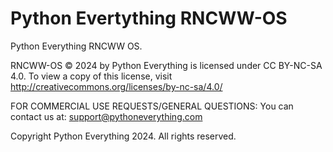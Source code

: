 # Python Evertything RNCWW-OS
Python Everything RNCWW OS.

RNCWW-OS © 2024 by Python Everything is licensed under CC BY-NC-SA 4.0. To view a copy of this license, visit http://creativecommons.org/licenses/by-nc-sa/4.0/

FOR COMMERCIAL USE REQUESTS/GENERAL QUESTIONS:
You can contact us at: support@pythoneverything.com

Copyright Python Everything 2024. All rights reserved.
